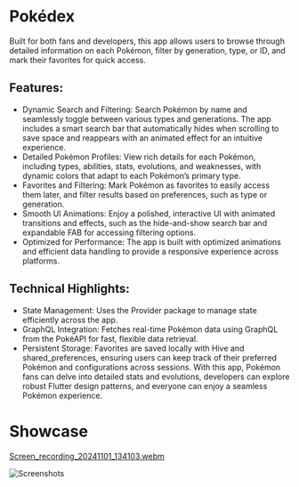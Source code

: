 # Pokédex
Built for both fans and developers, this app allows users to browse through detailed information on each Pokémon, filter by generation, type, or ID, and mark their favorites for quick access.

## Features:

- Dynamic Search and Filtering: Search Pokémon by name and seamlessly toggle between various types and generations. The app includes a smart search bar that automatically hides when scrolling to save space and reappears with an animated effect for an intuitive experience.
- Detailed Pokémon Profiles: View rich details for each Pokémon, including types, abilities, stats, evolutions, and weaknesses, with dynamic colors that adapt to each Pokémon’s primary type.
- Favorites and Filtering: Mark Pokémon as favorites to easily access them later, and filter results based on preferences, such as type or generation.
- Smooth UI Animations: Enjoy a polished, interactive UI with animated transitions and effects, such as the hide-and-show search bar and expandable FAB for accessing filtering options.
- Optimized for Performance: The app is built with optimized animations and efficient data handling to provide a responsive experience across platforms.

## Technical Highlights:

- State Management: Uses the Provider package to manage state efficiently across the app.
- GraphQL Integration: Fetches real-time Pokémon data using GraphQL from the PokéAPI for fast, flexible data retrieval.
- Persistent Storage: Favorites are saved locally with Hive and shared_preferences, ensuring users can keep track of their preferred Pokémon and configurations across sessions.
With this app, Pokémon fans can delve into detailed stats and evolutions, developers can explore robust Flutter design patterns, and everyone can enjoy a seamless Pokémon experience.

# Showcase
[Screen_recording_20241101_134103.webm](https://github.com/user-attachments/assets/c3b66e6c-e943-42e1-b7df-69b714540050)

![Screenshots](https://github.com/user-attachments/assets/7f0ed6d5-04f0-4e34-b682-c8a943039c8b)
